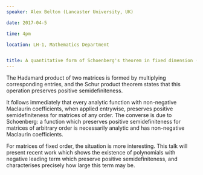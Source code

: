 ```yaml
---
speaker: Alex Belton (Lancaster University, UK)

date: 2017-04-5

time: 4pm

location: LH-1, Mathematics Department


title: A quantitative form of Schoenberg's theorem in fixed dimension (Joint work with D. Guillot, A. Khare and M. Putinar)
---
```


The Hadamard product of two matrices is formed by multiplying
corresponding entries, and the Schur product theorem states that
this operation preserves positive semidefiniteness.

It follows immediately that every analytic function with non-negative
Maclaurin coefficients, when applied entrywise, preserves positive
semidefiniteness for matrices of any order. The converse is due to
Schoenberg: a function which preserves positive semidefiniteness for
matrices of arbitrary order is necessarily analytic and has non-negative
Maclaurin coefficients.

For matrices of fixed order, the situation is more interesting. This talk
will present recent work which shows the existence of polynomials with
negative leading term which preserve positive semidefiniteness, and
characterises precisely how large this term may be.

